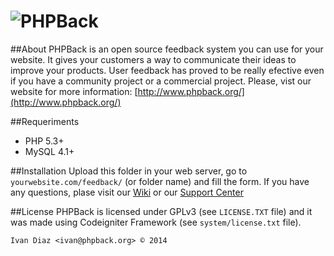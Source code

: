![PHPBack](http://www.phpback.org/img/logo_300.png)
=======

##About
PHPBack is an open source feedback system you can use for your website.  It gives your customers a way to communicate their ideas to improve your products. User feedback has proved to be really efective even if you have a community project or a commercial project.
Please, vist our website for more information: [http://www.phpback.org/](http://www.phpback.org/)

##Requeriments
* PHP 5.3+
* MySQL 4.1+

##Installation
Upload this folder in your web server, go to `yourwebsite.com/feedback/` (or folder name) and fill the form.
If you have any questions, plase visit our [Wiki](http://www.phpback.org/wiki/) or our [Support Center](http://www.phpback.org/support/)  

##License
PHPBack is licensed under GPLv3 (see `LICENSE.TXT` file) and it was made using Codeigniter Framework (see `system/license.txt` file).

`Ivan Diaz <ivan@phpback.org> © 2014`
